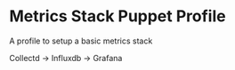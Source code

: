 # Metrics Stack Puppet Profile

A profile to setup a basic metrics stack

Collectd -> Influxdb -> Grafana

